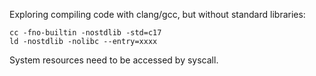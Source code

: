 Exploring compiling code with clang/gcc, but without standard libraries:
```
cc -fno-builtin -nostdlib -std=c17
ld -nostdlib -nolibc --entry=xxxx
```
System resources need to be accessed by syscall.
